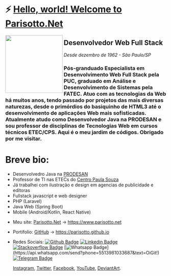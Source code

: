 # ⚡ [Hello, world! Welcome to Parisotto.Net](https://parisotto.github.io)

<img src='https://parisotto.net/img/logo-pnet.png' align='left' width='180'>

## Desenvolvedor Web Full Stack
*Desde dezembro de 1962 - São Paulo/SP*

### Pós-granduado Especialista em Desenvolvimento Web Full Stack pela PUC, graduado em Análise e Desenvolvimento de Sistemas pela FATEC. Atuo com as tecnologias da Web há muitos anos, tendo passado por projetos das mais diversas naturezas, desde o primórdios do basiquinho de HTML3 até o desenvolvimento de aplicações Web mais sofisticadas. Atualmente atudo como Desenvolvedor Java na PRODESAN e sou professor de disciplinas de Tecnologias Web em cursos técnicos ETEC/CPS. Aqui é o meu jardim de códigos. Obrigado por me visitar.

# Breve bio:

- Desenvolvedro Java na [PRODESAN](http://www.prodesan.com.br)
- Professor de TI nas ETECs do [Centro Paula Souza](https://www.cps.sp.gov.br)
- Já trabalhei com ilustração e design em agencias de publicidade e editoras
- Fullstack javascript e web designer
- PHP (Laravel)
- Java Web (Spring Boot)
- Mobile (Android/Kotlin, React Native)

* Meu site: [Parisotto.Net](https://www.parisotto.net) -> https://www.parisotto.net 
* Portifolio: [GitHub](https:parisotto.github.io) -> https://parisotto.github.io 
* Redes Sociais:
  [![Github Badge](https://img.shields.io/badge/-Parisotto-000?style=flat-square&logo=Github&logoColor=white&link=https://parisotto.github.io)](https://parisotto.github.io)
  [![Linkedin Badge](https://img.shields.io/badge/-Parisotto-blue?style=flat-square&logo=Linkedin&logoColor=white&link=https://www.linkedin.com/in/parisotto/)](https://www.linkedin.com/in/parisotto/)
  [![Stackoverflow Badge](https://img.shields.io/badge/-Stackoverflow-4CA143?style=flat-square&logo=Stackoverflow&logoColor=white&link=https://stackoverflow.com/users/13958982/edson-parisotto?tab=profile)](https://stackoverflow.com/users/13958982/edson-parisotto?tab=profile)
  [![Whatsapp Badge](https://img.shields.io/badge/-Whatsapp-4CA143?style=flat-square&labelColor=4CA143&logo=whatsapp&logoColor=white&link=https://api.whatsapp.com/send?phone=5513981033687&text=OiGit!)](https://api.whatsapp.com/send?phone=5513981033687&text=OiGit!)
[![Telegram Badge](https://img.shields.io/badge/-Telegram-1ca0f1?style=flat-square&labelColor=1ca0f1&logo=telegram&logoColor=white&link=https://t.me/edsonparisotto)](https://t.me/edsonparisotto)

  [Instagram](https://instagram.com/edsonparisotto),
  [Twitter](https://twitter.com/edsonparisotto),
  [Facebook](https://facebook.com/edsonluizparisotto),
  [YouTube](https://www.youtube.com/parisotto),
  [DeviantArt](https://parisotto.deviantart.com/).
